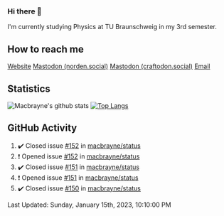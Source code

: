 ### Hi there 👋
I'm currently studying Physics at TU Braunschweig in my 3rd semester.

## How to reach me
[Website](https://florentin-schleuss.de)
<a rel="me" href="https://norden.social/@florentin">Mastodon (norden.social)</a>
<a rel="me" href="https://craftodon.social/@frodolon">Mastodon (craftodon.social)</a>
[Email](mailto:hello@macbrayne.de)

## Statistics
![Macbrayne's github stats](https://github-readme-stats.vercel.app/api?username=macbrayne&count_private=true&show_icons=true&hide_rank=true&custom_title=macbrayne's%20GitHub%20Stats)
[![Top Langs](https://github-readme-stats.vercel.app/api/top-langs/?username=macbrayne&exclude_repo=liftron&layout=compact)](https://github.com/anuraghazra/github-readme-stats)
## GitHub Activity

<!--RECENT_ACTIVITY:start-->
1. ✔️ Closed issue [#152](https://github.com/macbrayne/status/issues/152) in [macbrayne/status](https://github.com/macbrayne/status)
2. ❗️ Opened issue [#152](https://github.com/macbrayne/status/issues/152) in [macbrayne/status](https://github.com/macbrayne/status)
3. ✔️ Closed issue [#151](https://github.com/macbrayne/status/issues/151) in [macbrayne/status](https://github.com/macbrayne/status)
4. ❗️ Opened issue [#151](https://github.com/macbrayne/status/issues/151) in [macbrayne/status](https://github.com/macbrayne/status)
5. ✔️ Closed issue [#150](https://github.com/macbrayne/status/issues/150) in [macbrayne/status](https://github.com/macbrayne/status)
<!--RECENT_ACTIVITY:end-->

<!--RECENT_ACTIVITY:last_update-->
Last Updated: Sunday, January 15th, 2023, 10:10:00 PM
<!--RECENT_ACTIVITY:last_update_end-->


<!--
**macbrayne/macbrayne** is a ✨ _special_ ✨ repository because its `README.md` (this file) appears on your GitHub profile.

Here are some ideas to get you started:

- 🔭 I’m currently working on ...
- 🌱 I’m currently learning ...
- 👯 I’m looking to collaborate on ...
- 🤔 I’m looking for help with ...
- 💬 Ask me about ...
- 📫 How to reach me: ...
- 😄 Pronouns: ...
- ⚡ Fun fact: ...
-->
